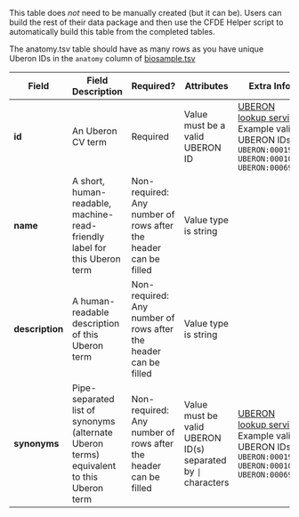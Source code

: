This table does *not* need to be manually created (but it can be). Users can build the rest of their data package and then use the CFDE Helper script to automatically build this table from the completed tables. 

The anatomy.tsv table should have as many rows as you have unique Uberon IDs in the `anatomy` column of [biosample.tsv](./TableInfo:-biosample.tsv)

Field | Field Description | Required? |  Attributes | Extra Info 
------|-------------------|-----------|-------------|------------
**id** | An Uberon CV term | Required |  Value must be a valid UBERON ID | [UBERON lookup service](https://www.ebi.ac.uk/ols/ontologies/uberon) <br />Example valid UBERON IDs: <br />`UBERON:0001988`<br />`UBERON:0001052`<br /> `UBERON:0006956`
**name** | A short, human-readable, machine-read-friendly label for this Uberon term| Non-required: Any number of rows after the header can be filled | Value type is string
**description** | A human-readable description of this Uberon term |  Non-required: Any number of rows after the header can be filled | Value type is string
**synonyms** | Pipe-separated list of synonyms (alternate Uberon terms) equivalent to this Uberon term | Non-required: Any number of rows after the header can be filled | Value must be valid UBERON ID(s) separated by `\|` characters | [UBERON lookup service](https://www.ebi.ac.uk/ols/ontologies/uberon) <br />Example valid UBERON IDs: <br />`UBERON:0001988`<br /> `UBERON:0001052`<br />`UBERON:0006956`